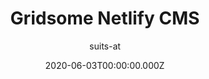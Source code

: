 ---
title: Gridsome Netlify CMS
github: https://github.com/suits-at/netlifycms-gridsome
author: suits-at
demo: https://netlifycms-gridsome.suits.at
date: 2020-06-03T00:00:00.000Z
ssg:
  - Gridsome
cms:
  - NetlifyCMS
category:
  - Blog
description: A simple, hackable & minimalistic template for Gridsome
draft: true
publish_date: '2019-04-14T11:51:06Z'
update_date: '2021-05-14T13:57:55Z'
github_star: 52
github_fork: 35
---